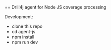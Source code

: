 == Drill4j agent for Node JS coverage processing

Development:

- clone this repo
- cd agent-js
- npm install
- npm run dev